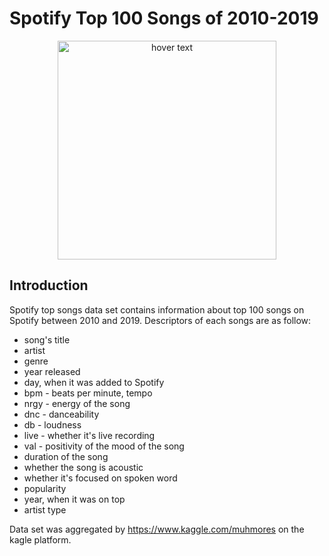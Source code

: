 # Spotify Top 100 Songs of 2010-2019
<p align="center">
  <img src="/work/datasets/spotify.png" width="350" title="hover text">
</p>

## Introduction
Spotify top songs data set contains information about top 100 songs on Spotify between 2010 and 2019. Descriptors of each songs are as follow:

- song's title
- artist
- genre
- year released
- day, when it was added to Spotify
- bpm - beats per minute, tempo
- nrgy - energy of the song
- dnc - danceability
- db - loudness
- live - whether it's live recording
- val - positivity of the mood of the song
- duration of the song
- whether the song is acoustic
- whether it's focused on spoken word
- popularity
- year, when it was on top
- artist type

Data set was aggregated by https://www.kaggle.com/muhmores on the kagle platform.
